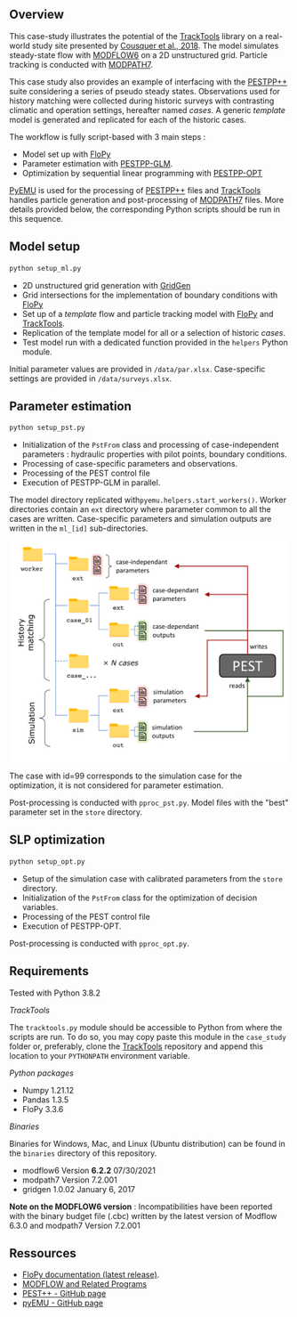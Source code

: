 Overview
-----------------------------------------------

This case-study illustrates the potential of the [TrackTools](https://github.com/tracktools/tracktools) library on a real-world study site presented by [Cousquer et al., 2018](https://doi.org/10.1016/j.jhydrol.2018.01.043). The model simulates steady-state flow with [MODFLOW6](https://www.usgs.gov/software/modflow-6-usgs-modular-hydrologic-model) on a 2D unstructured grid. Particle tracking is conducted with [MODPATH7](https://pubs.er.usgs.gov/publication/ofr20161086). 

This case study also provides an example of interfacing with the [PESTPP++](https://github.com/usgs/pestpp/) suite considering a series of pseudo steady states. Observations used for history matching were collected during historic surveys with contrasting climatic and operation settings, hereafter named *cases*. A generic *template* model is generated and replicated for each of the historic cases.

The workflow is fully script-based with 3 main steps :  
- Model set up with [FloPy](https://github.com/modflowpy/flopy)
- Parameter estimation with [PESTPP-GLM](https://github.com/usgs/pestpp/).
- Optimization by sequential linear programming with [PESTPP-OPT](https://github.com/usgs/pestpp/)


[PyEMU](https://github.com/pypest/pyemu) is used for the processing of [PESTPP++](https://github.com/usgs/pestpp/) files and [TrackTools](https://github.com/tracktools/tracktools) handles particle generation and post-processing of [MODPATH7](https://pubs.er.usgs.gov/publication/ofr20161086) files.   More details provided below, the corresponding Python scripts should be run in this sequence.


Model setup
-----------------------------------------------

```sh
python setup_ml.py
```
- 2D unstructured grid generation with [GridGen](https://www.usgs.gov/software/gridgen-program-generating-unstructured-finite-volume-grids)
- Grid intersections for the implementation of boundary conditions with [FloPy](https://github.com/modflowpy/flopy)
- Set up of a *template* flow and particle tracking model with [FloPy](https://github.com/modflowpy/flopy) and [TrackTools](https://github.com/tracktools/tracktools). 
- Replication of the template model for all or a selection of historic *cases*.
- Test model run with a dedicated function provided in the `helpers` Python module.

Initial parameter values are provided in `/data/par.xlsx`. Case-specific settings are provided in `/data/surveys.xlsx`. 


Parameter estimation
-----------------------------------------------

```sh
python setup_pst.py
```
- Initialization of the `PstFrom` class and processing of case-independent parameters : hydraulic properties with pilot points, boundary conditions.
- Processing of case-specific parameters and observations.
- Processing of the PEST control file
- Execution of PESTPP-GLM in parallel.

The model directory replicated with`pyemu.helpers.start_workers()`. Worker directories contain an `ext` directory where parameter common to all the cases are written. Case-specific parameters and simulation outputs are written in the `ml_[id]` sub-directories. 

<p align="center">
<img src="assets/dirtree.png" width="500" align="center">
</p>

The case with id=99 corresponds to the simulation case for the optimization, it is not considered for parameter estimation.

Post-processing is conducted with `pproc_pst.py`. Model files with the "best" parameter set in the `store` directory.


SLP optimization
-----------------------------------------------

```sh
python setup_opt.py
```

- Setup of the simulation case with calibrated parameters from the `store` directory.
- Initialization of the `PstFrom` class for the optimization of decision variables.
- Processing of the PEST control file 
- Execution of PESTPP-OPT.

Post-processing is conducted with `pproc_opt.py`.

Requirements
-----------------------------------------------

Tested with Python 3.8.2

*TrackTools*

The `tracktools.py` module should be accessible to Python from where the scripts are run. To do so, you may copy paste this module in the `case_study` folder or, preferably, clone the [TrackTools](https://github.com/tracktools/tracktools) repository and append this location to your `PYTHONPATH` environment variable.


*Python packages*

- Numpy 1.21.12
- Pandas 1.3.5
- FloPy 3.3.6


*Binaries*

Binaries for Windows, Mac, and Linux (Ubuntu distribution) can be found in the `binaries` directory of this repository. 

- modflow6 Version **6.2.2** 07/30/2021
- modpath7 Version 7.2.001
- gridgen 1.0.02 January 6, 2017

**Note on the MODFLOW6 version** : Incompatibilities have been reported with the binary budget file (.cbc) written by the latest version of Modflow 6.3.0 and modpath7 Version 7.2.001

Ressources
-----------------------------------------------

- [FloPy documentation (latest release)](https://flopy.readthedocs.io).
- [MODFLOW and Related Programs](https://water.usgs.gov/ogw/modflow/)
- [PEST++ - GitHub page](https://github.com/usgs/pestpp)
- [pyEMU - GitHub page](https://github.com/pypest/pyemu)
